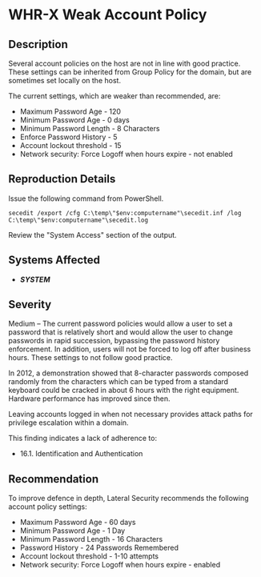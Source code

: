 WHR-X Weak Account Policy
=========================

Description
-----------

Several account policies on the host are not in line with good practice. These settings can be inherited from Group Policy for the domain, but are sometimes set locally on the host.

The current settings, which are weaker than recommended, are:

* Maximum Password Age - 120
* Minimum Password Age - 0 days
* Minimum Password Length - 8 Characters
* Enforce Password History - 5
* Account lockout threshold - 15
* Network security: Force Logoff when hours expire - not enabled

Reproduction Details
--------------------

Issue the following command from PowerShell.

```
secedit /export /cfg C:\temp\"$env:computername"\secedit.inf /log C:\temp\"$env:computername"\secedit.log
```

Review the "System Access" section of the output.

Systems Affected
----------------
  * ***SYSTEM***

Severity
--------

Medium – The current password policies would allow a user to set a password that is relatively short and would allow the user to change passwords in rapid succession, bypassing the password history enforcement. In addition, users will not be forced to log off after business hours. These settings to not follow good practice.

In 2012, a demonstration showed that 8-character passwords composed randomly from the characters which can be typed from a standard keyboard could be cracked in about 6 hours with the right equipment. Hardware performance has improved since then.

Leaving accounts logged in when not necessary provides attack paths for privilege escalation within a domain.

This finding indicates a lack of adherence to:

* 16.1. Identification and Authentication

Recommendation
--------------

To improve defence in depth, Lateral Security recommends the following account policy settings:

* Maximum Password Age - 60 days
* Minimum Password Age - 1 Day
* Minimum Password Length - 16 Characters
* Password History - 24 Passwords Remembered
* Account lockout threshold - 1-10 attempts
* Network security: Force Logoff when hours expire - enabled
